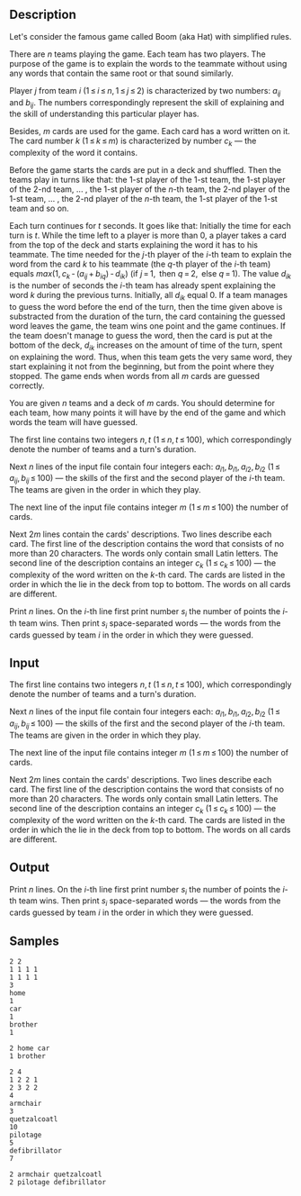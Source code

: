 ## Description

<div><p>Let's consider the famous game called Boom (aka Hat) with simplified rules.</p><p>There are <span class="tex-span"><i>n</i></span> teams playing the game. Each team has two players. The purpose of the game is to explain the words to the teammate without using any words that contain the same root or that sound similarly. </p><p>Player <span class="tex-span"><i>j</i></span> from team <span class="tex-span"><i>i</i></span> <span class="tex-span">(1 ≤ <i>i</i> ≤ <i>n</i>, 1 ≤ <i>j</i> ≤ 2)</span> is characterized by two numbers: <span class="tex-span"><i>a</i><sub class="lower-index"><i>ij</i></sub></span> and <span class="tex-span"><i>b</i><sub class="lower-index"><i>ij</i></sub></span>. The numbers correspondingly represent the skill of explaining and the skill of understanding this particular player has. </p><p>Besides, <span class="tex-span"><i>m</i></span> cards are used for the game. Each card has a word written on it. The card number <span class="tex-span"><i>k</i></span> <span class="tex-span">(1 ≤ <i>k</i> ≤ <i>m</i>)</span> is characterized by number <span class="tex-span"><i>c</i><sub class="lower-index"><i>k</i></sub></span> — the complexity of the word it contains.</p><p>Before the game starts the cards are put in a deck and shuffled. Then the teams play in turns like that: the 1-st player of the 1-st team, the 1-st player of the 2-nd team, ... , the 1-st player of the <span class="tex-span"><i>n</i></span>-th team, the 2-nd player of the 1-st team, ... , the 2-nd player of the <span class="tex-span"><i>n</i></span>-th team, the 1-st player of the 1-st team and so on.</p><p>Each turn continues for <span class="tex-span"><i>t</i></span> seconds. It goes like that: Initially the time for each turn is <span class="tex-span"><i>t</i></span>. While the time left to a player is more than 0, a player takes a card from the top of the deck and starts explaining the word it has to his teammate. The time needed for the <span class="tex-span"><i>j</i></span>-th player of the <span class="tex-span"><i>i</i></span>-th team to explain the word from the card <span class="tex-span"><i>k</i></span> to his teammate (the <span class="tex-span"><i>q</i></span>-th player of the <span class="tex-span"><i>i</i></span>-th team) equals <span class="tex-span"><i>max</i>(1, <i>c</i><sub class="lower-index"><i>k</i></sub> - (<i>a</i><sub class="lower-index"><i>ij</i></sub> + <i>b</i><sub class="lower-index"><i>iq</i></sub>) - <i>d</i><sub class="lower-index"><i>ik</i></sub>)</span> (if <span class="tex-span"><i>j</i> = 1, </span> then <span class="tex-span"><i>q</i> = 2, </span> else <span class="tex-span"><i>q</i> = 1</span>). The value <span class="tex-span"><i>d</i><sub class="lower-index"><i>ik</i></sub></span> is the number of seconds the <span class="tex-span"><i>i</i></span>-th team has already spent explaining the word <span class="tex-span"><i>k</i></span> during the previous turns. Initially, all <span class="tex-span"><i>d</i><sub class="lower-index"><i>ik</i></sub></span> equal 0. If a team manages to guess the word before the end of the turn, then the time given above is substracted from the duration of the turn, the card containing the guessed word leaves the game, the team wins one point and the game continues. If the team doesn't manage to guess the word, then the card is put at the bottom of the deck, <span class="tex-span"><i>d</i><sub class="lower-index"><i>ik</i></sub></span> increases on the amount of time of the turn, spent on explaining the word. Thus, when this team gets the very same word, they start explaining it not from the beginning, but from the point where they stopped. The game ends when words from all <span class="tex-span"><i>m</i></span> cards are guessed correctly.</p><p>You are given <span class="tex-span"><i>n</i></span> teams and a deck of <span class="tex-span"><i>m</i></span> cards. You should determine for each team, how many points it will have by the end of the game and which words the team will have guessed.</p></div><div class="input-specification"><p>The first line contains two integers <span class="tex-span"><i>n</i>, <i>t</i></span> <span class="tex-span">(1 ≤ <i>n</i>, <i>t</i> ≤ 100)</span>, which correspondingly denote the number of teams and a turn's duration.</p><p>Next <span class="tex-span"><i>n</i></span> lines of the input file contain four integers each: <span class="tex-span"><i>a</i><sub class="lower-index"><i>i</i>1</sub>, <i>b</i><sub class="lower-index"><i>i</i>1</sub>, <i>a</i><sub class="lower-index"><i>i</i>2</sub>, <i>b</i><sub class="lower-index"><i>i</i>2</sub></span> <span class="tex-span">(1 ≤ <i>a</i><sub class="lower-index"><i>ij</i></sub>, <i>b</i><sub class="lower-index"><i>ij</i></sub> ≤ 100)</span> — the skills of the first and the second player of the <span class="tex-span"><i>i</i></span>-th team. The teams are given in the order in which they play.</p><p>The next line of the input file contains integer <span class="tex-span"><i>m</i></span> <span class="tex-span">(1 ≤ <i>m</i> ≤ 100)</span> the number of cards.</p><p>Next <span class="tex-span">2<i>m</i></span> lines contain the cards' descriptions. Two lines describe each card. The first line of the description contains the word that consists of no more than 20 characters. The words only contain small Latin letters. The second line of the description contains an integer <span class="tex-span"><i>c</i><sub class="lower-index"><i>k</i></sub></span> (<span class="tex-span">1 ≤ <i>c</i><sub class="lower-index"><i>k</i></sub> ≤ 100</span>) — the complexity of the word written on the <span class="tex-span"><i>k</i></span>-th card. The cards are listed in the order in which the lie in the deck from top to bottom. The words on all cards are different.</p></div><div class="output-specification"><p>Print <span class="tex-span"><i>n</i></span> lines. On the <span class="tex-span"><i>i</i></span>-th line first print number <span class="tex-span"><i>s</i><sub class="lower-index"><i>i</i></sub></span> the number of points the <span class="tex-span"><i>i</i></span>-th team wins. Then print <span class="tex-span"><i>s</i><sub class="lower-index"><i>i</i></sub></span> space-separated words — the words from the cards guessed by team <span class="tex-span"><i>i</i></span> in the order in which they were guessed.</p></div>


## Input

<p>The first line contains two integers <span class="tex-span"><i>n</i>, <i>t</i></span> <span class="tex-span">(1 ≤ <i>n</i>, <i>t</i> ≤ 100)</span>, which correspondingly denote the number of teams and a turn's duration.</p><p>Next <span class="tex-span"><i>n</i></span> lines of the input file contain four integers each: <span class="tex-span"><i>a</i><sub class="lower-index"><i>i</i>1</sub>, <i>b</i><sub class="lower-index"><i>i</i>1</sub>, <i>a</i><sub class="lower-index"><i>i</i>2</sub>, <i>b</i><sub class="lower-index"><i>i</i>2</sub></span> <span class="tex-span">(1 ≤ <i>a</i><sub class="lower-index"><i>ij</i></sub>, <i>b</i><sub class="lower-index"><i>ij</i></sub> ≤ 100)</span> — the skills of the first and the second player of the <span class="tex-span"><i>i</i></span>-th team. The teams are given in the order in which they play.</p><p>The next line of the input file contains integer <span class="tex-span"><i>m</i></span> <span class="tex-span">(1 ≤ <i>m</i> ≤ 100)</span> the number of cards.</p><p>Next <span class="tex-span">2<i>m</i></span> lines contain the cards' descriptions. Two lines describe each card. The first line of the description contains the word that consists of no more than 20 characters. The words only contain small Latin letters. The second line of the description contains an integer <span class="tex-span"><i>c</i><sub class="lower-index"><i>k</i></sub></span> (<span class="tex-span">1 ≤ <i>c</i><sub class="lower-index"><i>k</i></sub> ≤ 100</span>) — the complexity of the word written on the <span class="tex-span"><i>k</i></span>-th card. The cards are listed in the order in which the lie in the deck from top to bottom. The words on all cards are different.</p>


## Output

<p>Print <span class="tex-span"><i>n</i></span> lines. On the <span class="tex-span"><i>i</i></span>-th line first print number <span class="tex-span"><i>s</i><sub class="lower-index"><i>i</i></sub></span> the number of points the <span class="tex-span"><i>i</i></span>-th team wins. Then print <span class="tex-span"><i>s</i><sub class="lower-index"><i>i</i></sub></span> space-separated words — the words from the cards guessed by team <span class="tex-span"><i>i</i></span> in the order in which they were guessed.</p>


## Samples

```input1
2 2
1 1 1 1
1 1 1 1
3
home
1
car
1
brother
1

```

```output1
2 home car 
1 brother 

```






```input2
2 4
1 2 2 1
2 3 2 2
4
armchair
3
quetzalcoatl
10
pilotage
5
defibrillator
7

```

```output2
2 armchair quetzalcoatl 
2 pilotage defibrillator 

```



